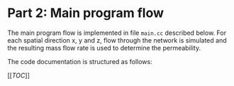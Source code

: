 # Part 2: Main program flow

The main program flow is implemented in file `main.cc` described below.
For each spatial direction x, y and z, flow through the network is simulated and the resulting mass flow rate
is used to determine the permeability.

The code documentation is structured as follows:

[[_TOC_]]
